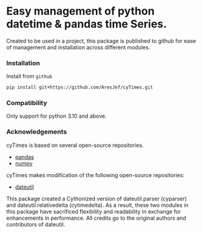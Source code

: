 # Easy management of python datetime & pandas time Series.

Created to be used in a project, this package is published to github 
for ease of management and installation across different modules.

### Installation
Install from `github`

``` bash
pip install git+https://github.com/AresJef/cyTimes.git
```

### Compatibility
Only support for python 3.10 and above.

### Acknowledgements
cyTimes is based on several open-source repositories.
- [pandas](https://github.com/pandas-dev/pandas)
- [numpy](https://github.com/numpy/numpy)

cyTimes makes modification of the following open-source repositories:
- [dateutil](https://github.com/dateutil/dateutil)

This package created a Cythonized version of dateutil.parser (cyparser) and
dateutil.relativedelta (cytimedelta). As a result, these two modules in
this package have sacrificed flexibility and readability in exchange for
enhancements in performance. All credits go to the original authors and
contributors of dateutil.
